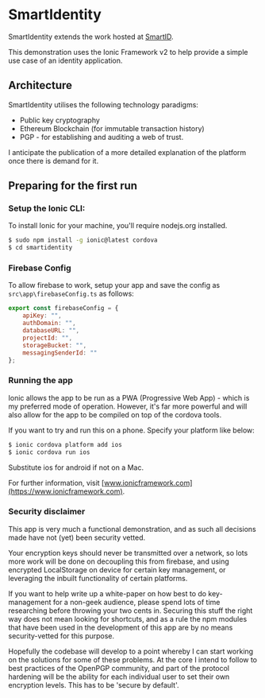 # SmartIdentity

SmartIdentity extends the work hosted at [SmartID](https://github.com/smartidentity).

This demonstration uses the Ionic Framework v2 to help provide a simple use case of an identity application.

## Architecture

SmartIdentity utilises the following technology paradigms:  

* Public key cryptography
* Ethereum Blockchain (for immutable transaction history)
* PGP - for establishing and auditing a web of trust.

I anticipate the publication of a more detailed explanation of the platform once there is demand for it.

## Preparing for the first run

### Setup the Ionic CLI:

To install Ionic for your machine, you'll require nodejs.org installed.

```bash
$ sudo npm install -g ionic@latest cordova
$ cd smartidentity
```

### Firebase Config

To allow firebase to work, setup your app and save the config as `src\app\firebaseConfig.ts` as follows:

```javascript
export const firebaseConfig = {
    apiKey: "",
    authDomain: "",
    databaseURL: "",
    projectId: "",
    storageBucket: "",
    messagingSenderId: ""
};
```

### Running the app

Ionic allows the app to be run as a PWA (Progressive Web App) - which is my preferred mode of operation.  However,
it's far more powerful and will also allow for the app to be compiled on top of the cordova tools.

If you want to try and run this on a phone.  Specify your platform like below:

```bash
$ ionic cordova platform add ios
$ ionic cordova run ios
```

Substitute ios for android if not on a Mac.

For further information, visit [www.ionicframework.com](https://www.ionicframework.com).

### Security disclaimer

This app is very much a functional demonstration, and as such all decisions made have not (yet) been security vetted.

Your encryption keys should never be transmitted over a network, so lots more work will be done on decoupling this from firebase, and using encrypted LocalStorage on device for certain key management, or leveraging the inbuilt functionality of certain platforms.

If you want to help write up a white-paper on how best to do key-management for a non-geek audience, please spend lots of time researching before throwing your two cents in.  Securing this stuff the right way does not mean looking for shortcuts, and as a rule the npm modules that have been used in the development of this app are by no means security-vetted for this purpose.

Hopefully the codebase will develop to a point whereby I can start working on the solutions for some of these problems.  At the core I intend to follow to best practices of the OpenPGP community, and part of the protocol hardening will be the ability for each individual user to set their own encryption levels.  This has to be 'secure by default'.